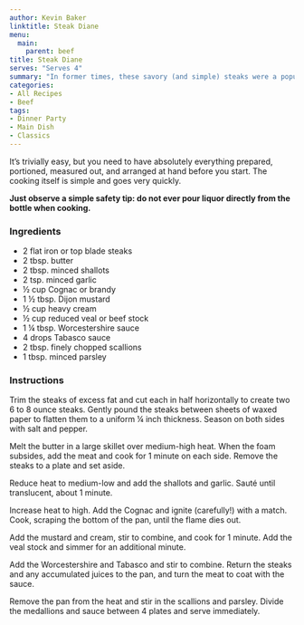 ```yaml
---
author: Kevin Baker
linktitle: Steak Diane
menu:
  main:
    parent: beef
title: Steak Diane
serves: "Serves 4"
summary: "In former times, these savory (and simple) steaks were a popular dish to cook table-side in a chafing dish. When you ignite the cognac, the resulting pillar of fire makes for great drama in a darkened dining room. For a fun retro evening, you can replicate this trick with an electric skillet. "
categories:
- All Recipes
- Beef
tags:
- Dinner Party
- Main Dish
- Classics
---
```

It’s trivially easy, but you need to have absolutely everything prepared, portioned, measured out, and arranged at hand before you start. The cooking itself is simple and goes very quickly.  

**Just observe a simple safety tip: do not ever pour liquor directly from the bottle when cooking.**

### Ingredients

<div class="ingredient-list">

* 2 flat iron or top blade steaks  
* 2 tbsp. butter  
* 2 tbsp. minced shallots  
* 2 tsp. minced garlic  
* ½ cup Cognac or brandy  
* 1 ½ tbsp. Dijon mustard  
* ½ cup heavy cream  
* ½ cup reduced veal or beef stock  
* 1 ¼ tbsp. Worcestershire sauce  
* 4 drops Tabasco sauce  
* 2 tbsp. finely chopped scallions   
* 1 tbsp. minced parsley  

</div>

### Instructions
Trim the steaks of excess fat and cut each in half horizontally to create two 6 to 8 ounce steaks. Gently pound the steaks between sheets of waxed paper to flatten them to a uniform ¼ inch thickness. Season on both sides with salt and pepper.

Melt the butter in a large skillet over medium-high heat. When the foam subsides, add the meat and cook for 1 minute on each side. Remove the steaks to a plate and set aside.

Reduce heat to medium-low and add the shallots and garlic. Sauté until translucent, about 1 minute.

Increase heat to high.  Add the Cognac and ignite (carefully!) with a match.  Cook, scraping the bottom of the pan, until the flame dies out. 

Add the mustard and cream, stir to combine, and cook for 1 minute.  Add the veal stock and simmer for an additional minute.

Add the Worcestershire and Tabasco and stir to combine.  Return the steaks and any accumulated juices to the pan, and turn the meat to coat with the sauce.

Remove the pan from the heat and stir in the scallions and parsley.  Divide the medallions and sauce between 4 plates and serve immediately.
